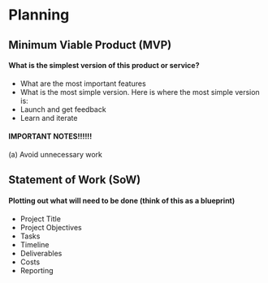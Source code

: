 # Planning 

## Minimum Viable Product (MVP)
#### What is the simplest version of this product or service?
- What are the most important features
- What is the most simple version. Here is where the most simple version is:
- Launch and get feedback
- Learn and iterate

#### IMPORTANT NOTES!!!!!! 
(a) Avoid unnecessary work 

## Statement of Work (SoW)
#### Plotting out what will need to be done (think of this as a blueprint) 
- Project Title
- Project Objectives
- Tasks
- Timeline
- Deliverables
- Costs
- Reporting
